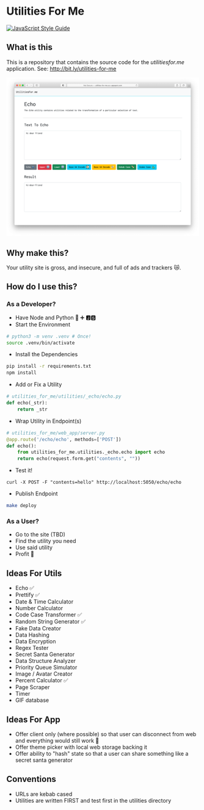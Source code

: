 # Utilities For Me

[![JavaScript Style Guide](https://img.shields.io/badge/code_style-standard-brightgreen.svg)](https://standardjs.com)


## What is this

This is a repository that contains the source code for the _utilitiesfor.me_ application. See: http://bit.ly/utilities-for-me

![demo](meta/demo.png)


## Why make this?

Your utility site is gross, and insecure, and full of ads and trackers 😿.

## How do I use this?

### As a Developer?

- Have Node and Python 🐍 ➕ 🅹🆂
- Start the Environment

```sh
# python3 -m venv .venv # Once!
source .venv/bin/activate
```

- Install the Dependencies

```sh
pip install -r requirements.txt
npm install 
```

- Add or Fix a Utility

```python
# utilities_for_me/utilities/_echo/echo.py
def echo(_str):
    return _str
```

- Wrap Utility in Endpoint(s)

```python
# utilities_for_me/web_app/server.py
@app.route('/echo/echo', methods=['POST'])
def echo():
    from utilities_for_me.utilities._echo.echo import echo
    return echo(request.form.get("contents", ""))
```

- Test it!

```
curl -X POST -F "contents=hello" http://localhost:5050/echo/echo
```

- Publish Endpoint

```sh
make deploy
```

### As a User?

- Go to the site (TBD)
- Find the utility you need
- Use said utility 
- Profit 🤑

## Ideas For Utils

- Echo ✅
- Prettify ✅
- Date & Time Calculator
- Number Calculator
- Code Case Transformer ✅
- Random String Generator ✅
- Fake Data Creator
- Data Hashing 
- Data Encryption 
- Regex Tester
- Secret Santa Generator
- Data Structure Analyzer 
- Priority Queue Simulator 
- Image / Avatar Creator
- Percent Calculator ✅
- Page Scraper
- Timer
- GIF database

## Ideas For App 

- Offer client only (where possible) so that user can disconnect from web and everything would still work 🔮
- Offer theme picker with local web storage backing it 
- Offer ability to "hash" state so that a user can share something like a secret santa generator

## Conventions

- URLs are kebab cased
- Utilities are written FIRST and test first in the utilities directory
